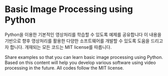 # Basic Image Processing using Python

Python을 이용한 기본적인 영상처리를 학습할 수 있도록 예제를 공유합니다
이 내용을 기반으로 향후 영상처리를 활용한 다양한 소프트웨어를 개발할 수 있도록 도움을 드리고자 합니다.
개재되는 모든 코드는 MIT license를 따릅니다.  

Share examples so that you can learn basic image processing using Python.
Based on this content will help you develop various software using video processing in the future.
All codes follow the MIT license.
